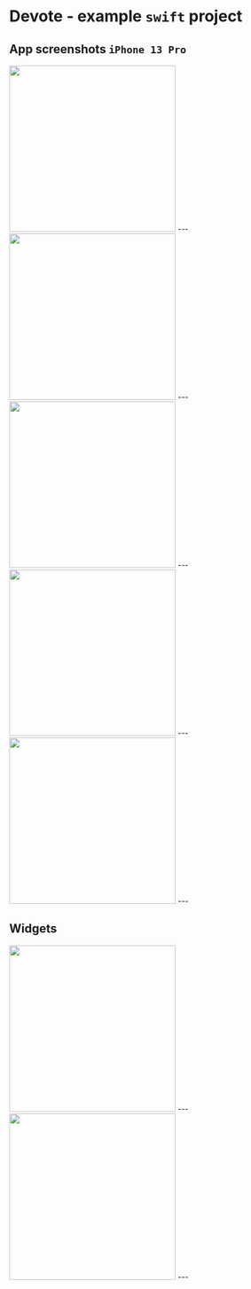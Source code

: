 # Devote - example `swift` project

## App screenshots `iPhone 13 Pro`
<img src="readme-images/iPhone-13-pro-homepage-light.png" width="300">
---
<img src="readme-images/iPhone-13-pro-homepage-dark.png" width="300">
---
<img src="readme-images/iPhone-13-pro-homepage-dark-delete.png" width="300">
---
<img src="readme-images/iPhone-13-pro-homepage-light-new-item.png" width="300">
---
<img src="readme-images/iPhone-13-pro-homepage-dark-new-item.png" width="300">
---

## Widgets
<img src="readme-images/iPhone-13-pro-widget-small.png" width="300">
---
<img src="readme-images/iPhone-13-pro-widget-large.png" width="300">
---